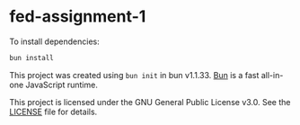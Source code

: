 # fed-assignment-1

To install dependencies:

```bash
bun install
```

This project was created using `bun init` in bun v1.1.33. [Bun](https://bun.sh) is a fast all-in-one JavaScript runtime.

This project is licensed under the GNU General Public License v3.0. See the [LICENSE](LICENSE) file for details.